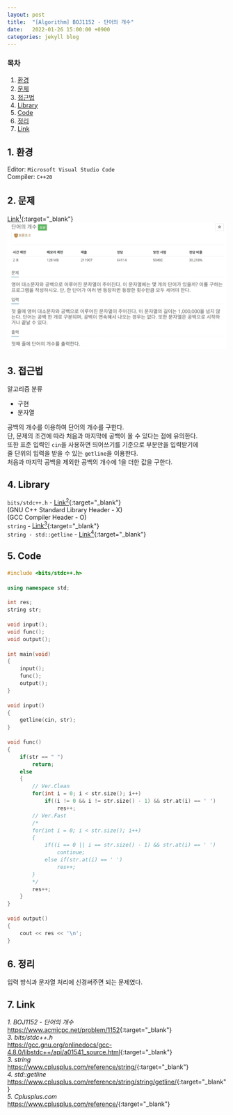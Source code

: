 ```yaml
---
layout: post
title:  "[Algorithm] BOJ1152 - 단어의 개수"
date:   2022-01-26 15:00:00 +0900
categories: jekyll blog
---
```

### 목차
1. [환경](#1-환경)
2. [문제](#2-문제)
3. [접근법](#3-접근법)
4. [Library](#4-library)
5. [Code](#5-code)
6. [정리](#6-정리)
7. [Link](#7-link)

## 1. 환경
Editor: `Microsoft Visual Studio Code`  
Compiler: `C++20`

## 2. 문제
[Link<sup>1</sup>](https://www.acmicpc.net/problem/1152){:target="_blank"}
![BOJ1152](/assets/images/2022/01/26/BOJ1152.jpg)

## 3. 접근법
알고리즘 분류
 * 구현
 * 문자열

공백의 개수를 이용하여 단어의 개수를 구한다.  
단, 문제의 조건에 따라 처음과 마지막에 공백이 올 수 있다는 점에 유의한다.  
또한 표준 입력인 `cin`을 사용하면 띄어쓰기를 기준으로 부분만을 입력받기에  
줄 단위의 입력을 받을 수 있는 `getline`을 이용한다.  
처음과 마지막 공백을 제외한 공백의 개수에 1을 더한 값을 구한다.

## 4. Library
`bits/stdc++.h` - [Link<sup>2</sup>](https://gcc.gnu.org/onlinedocs/gcc-4.8.0/libstdc++/api/a01541_source.html){:target="_blank"}  
(GNU C++ Standard Library Header - X)  
(GCC Compiler Header - O)  
`string` - [Link<sup>3</sup>](https://www.cplusplus.com/reference/string/){:target="_blank"}  
`string - std::getline` - [Link<sup>4</sup>](https://www.cplusplus.com/reference/string/string/getline/){:target="_blank"}

## 5. Code
```cpp
#include <bits/stdc++.h>

using namespace std;

int res;
string str;

void input();
void func();
void output();

int main(void)
{
    input();
    func();
    output();
}

void input()
{
    getline(cin, str);
}

void func()
{
    if(str == " ")
        return;
    else
    {
        // Ver.Clean
        for(int i = 0; i < str.size(); i++)
            if((i != 0 && i != str.size() - 1) && str.at(i) == ' ')
                res++;
        // Ver.Fast
        /*
        for(int i = 0; i < str.size(); i++)
        {
            if((i == 0 || i == str.size() - 1) && str.at(i) == ' ')
                continue;
            else if(str.at(i) == ' ')
                res++;
        }
        */
        res++;
    }
}

void output()
{
    cout << res << '\n';
}
```

## 6. 정리
입력 방식과 문자열 처리에 신경써주면 되는 문제였다.

## 7. Link
*1. BOJ1152 - 단어의 개수*  
<https://www.acmicpc.net/problem/1152>{:target="_blank"}  
*3. bits/stdc++.h*  
<https://gcc.gnu.org/onlinedocs/gcc-4.8.0/libstdc++/api/a01541_source.html>{:target="_blank"}  
*3. string*  
<https://www.cplusplus.com/reference/string/>{:target="_blank"}  
*4. std::getline*  
<https://www.cplusplus.com/reference/string/string/getline/>{:target="_blank"}  
*5. Cplusplus.com*  
<https://www.cplusplus.com/reference/>{:target="_blank"}